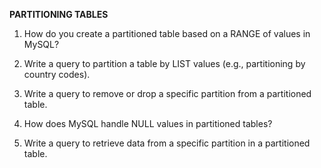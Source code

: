 **PARTITIONING TABLES**

1) How do you create a partitioned table based on a RANGE of values in MySQL?

2) Write a query to partition a table by LIST values (e.g., partitioning by country codes).

3) Write a query to remove or drop a specific partition from a partitioned table.

4) How does MySQL handle NULL values in partitioned tables?

5) Write a query to retrieve data from a specific partition in a partitioned table.

